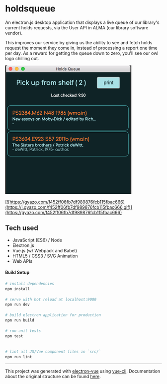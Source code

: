# holdsqueue

An electron.js desktop application that displays a live queue of our library's current holds requests, via the User API in ALMA (our library software vendor).

This improves our service by giving us the ability to see and fetch holds request the moment they come in, instead of processing a report one time per day. As a reward for getting the queue down to zero, you'll see our owl logo chilling out.

![queue](https://github.com/DanOswalt/holdsqueue/blob/master/queue.png)

[![https://gyazo.com/f452ff06fb7df989876fcb115fbac666](https://i.gyazo.com/f452ff06fb7df989876fcb115fbac666.gif)](https://gyazo.com/f452ff06fb7df989876fcb115fbac666)

## Tech used
* JavaScript (ES6) / Node
* Electron.js
* Vue.js (w/ Webpack and Babel)
* HTML5 / CSS3 / SVG Animation
* Web APIs

#### Build Setup

``` bash
# install dependencies
npm install

# serve with hot reload at localhost:9080
npm run dev

# build electron application for production
npm run build

# run unit tests
npm test


# lint all JS/Vue component files in `src/`
npm run lint

```

---

This project was generated with [electron-vue](https://github.com/SimulatedGREG/electron-vue) using [vue-cli](https://github.com/vuejs/vue-cli). Documentation about the original structure can be found [here](https://simulatedgreg.gitbooks.io/electron-vue/content/index.html).
